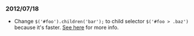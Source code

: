 ### 2012/07/18

 * Change `$('#foo').children('bar');` to child selector `$('#foo > .baz')` because it's faster. [See here](https://forum.jquery.com/topic/using-on-a-quick-syntax-question) for more info.